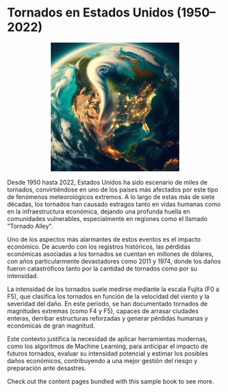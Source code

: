 # Tornados en Estados Unidos (1950–2022)

<p align="center">
  <img src="_static/Portada_Tornado.png" alt="Portada Tornado" width="300">
</p>

Desde 1950 hasta 2022, Estados Unidos ha sido escenario de miles de tornados, convirtiéndose en uno de los países más afectados por este tipo de fenómenos meteorológicos extremos. A lo largo de estas más de siete décadas, los tornados han causado estragos tanto en vidas humanas como en la infraestructura económica, dejando una profunda huella en comunidades vulnerables, especialmente en regiones como el llamado "Tornado Alley".

Uno de los aspectos más alarmantes de estos eventos es el impacto económico. De acuerdo con los registros históricos, las pérdidas económicas asociadas a los tornados se cuentan en millones de dólares, con años particularmente devastadores como 2011 y 1974, donde los daños fueron catastróficos tanto por la cantidad de tornados como por su intensidad.

La intensidad de los tornados suele medirse mediante la escala Fujita (F0 a F5), que clasifica los tornados en función de la velocidad del viento y la severidad del daño. En este período, se han documentado tornados de magnitudes extremas (como F4 y F5), capaces de arrasar ciudades enteras, derribar estructuras reforzadas y generar pérdidas humanas y económicas de gran magnitud.

Este contexto justifica la necesidad de aplicar herramientas modernas, como los algoritmos de Machine Learning, para anticipar el impacto de futuros tornados, evaluar su intensidad potencial y estimar los posibles daños económicos, contribuyendo a una mejor gestión del riesgo y preparación ante desastres.


Check out the content pages bundled with this sample book to see more.

```{tableofcontents}
```
